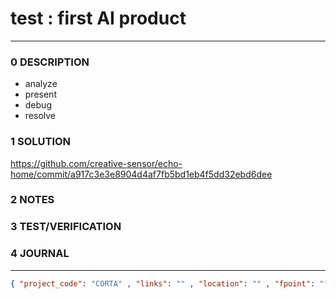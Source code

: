 # test : first AI product
--------------------------------
### 0 DESCRIPTION

- analyze
- present
- debug
- resolve

### 1 SOLUTION

https://github.com/creative-sensor/echo-home/commit/a917c3e3e8904d4af7fb5bd1eb4f5dd32ebd6dee

### 2 NOTES


### 3 TEST/VERIFICATION


### 4 JOURNAL



--------------------------------
```json
{ "project_code": "CORTA" , "links": "" , "location": "" , "fpoint": "" }
```
